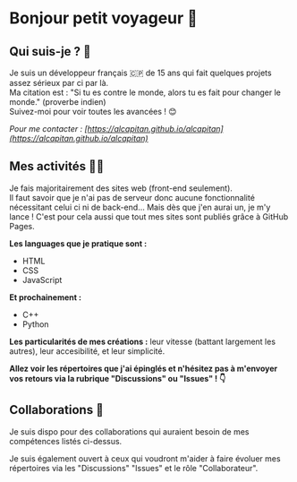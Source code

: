 # Bonjour petit voyageur 👋

## Qui suis-je ? 💁

Je suis un développeur français 🇨🇵 de 15 ans qui fait quelques projets assez sérieux par ci par là.  
Ma citation est : "Si tu es contre le monde, alors tu es fait pour changer le monde." (proverbe indien)  
Suivez-moi pour voir toutes les avancées ! 😊  
  
_Pour me contacter : [https://alcapitan.github.io/alcapitan](https://alcapitan.github.io/alcapitan)_

## Mes activités 👨‍💻

Je fais majoritairement des sites web (front-end seulement).  
Il faut savoir que je n'ai pas de serveur donc aucune fonctionnalité nécessitant celui ci ni de back-end... Mais dès que j'en aurai un, je m'y lance ! C'est pour cela aussi que tout mes sites sont publiés grâce à GitHub Pages.

**Les languages que je pratique sont :**
* HTML
* CSS
* JavaScript
  
**Et prochainement :**
* C++
* Python

**Les particularités de mes créations :** leur vitesse (battant largement les autres), leur accesibilité, et leur simplicité.  
  
**Allez voir les répertoires que j'ai épinglés et n'hésitez pas à m'envoyer vos retours via la rubrique "Discussions" ou "Issues" ! 👇**  

## Collaborations 🤝

Je suis dispo pour des collaborations qui auraient besoin de mes compétences listés ci-dessus.  
  
Je suis également ouvert à ceux qui voudront m'aider à faire évoluer mes répertoires via les "Discussions" "Issues" et le rôle "Collaborateur".  
